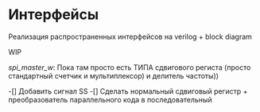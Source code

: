 # Интерфейсы

Реализация распространенных интерфейсов на verilog + block diagram

WIP

*spi_master_w*: Пока там просто есть ТИПА сдвигового региста (просто стандартный счетчик и мультиплексор) и делитель частоты))

-[] Добавить сигнал SS
-[] Сделать нормальный сдвиговый регистр + преобразователь параллельного кода в последовательный

